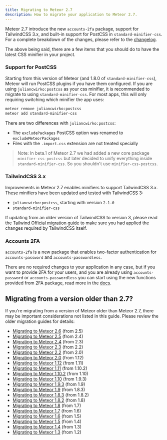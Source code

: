 ```yaml
---
title: Migrating to Meteor 2.7
description: How to migrate your application to Meteor 2.7.
---
```


Meteor 2.7 introduce the new `accounts-2fa` package, support for TailwindCSS 3.x, and built-in support for PostCSS in `standard-minifier-css`. For a complete breakdown of the changes, please refer to the [changelog](http://docs.meteor.com/changelog.html).

The above being said, there are a few items that you should do to have the latest CSS minifier in your project.

<h3 id="new-css-minifier">Support for PostCSS</h3>

Starting from this version of Meteor (and 1.8.0 of `standard-minifier-css`), Meteor will run PostCSS plugins if you have them configured. If you are using `juliancwirko:postcss` as your css minifier, it is recommended to migrate to using `standard-minifier-css`. For most apps, this will only requiring switching which minifier the app uses:

```bash
meteor remove juliancwirko:postcss
meteor add standard-minifier-css
```

There are two differences with `juliancwirko:postcss`:

- The `excludePackages` PostCSS option was renamed to `excludeMeteorPackages`
- Files with the `.import.css` extension are not treated specially

> Note: In beta.1 of Meteor 2.7 we had added a new core package `minifier-css-postcss` but later decided to unify everything inside `standard-minifier-css`. So you shouldn't use `minifier-css-postcss`.

<h3 id="tailwind-css">TailwindCSS 3.x</h3>

Improvements in Meteor 2.7 enables minifiers to support TailwindCSS 3.x. These minifiers have been updated and tested with TailwindCSS 3:

- `juliancwirko:postcss`, starting with version `2.1.0`
- `standard-minifier-css`

If updating from an older version of TailwindCSS to version 3, please read the [Tailwind Official migration guide](https://tailwindcss.com/docs/upgrade-guide) to make sure you had applied the changes required by TailwindCSS itself.

<h3 id="2fa">Accounts 2FA</h3>

`accounts-2fa` is a new package that enables two-factor authentication for `accounts-password` and `accounts-passwordless`. 

There are no required changes to your application in any case, but if you want to provide 2FA for your users, and you are already using `accounts-password` or `accounts-passwordless` you can start using the new functions provided from 2FA package, read more in the [docs](https://docs.meteor.com/packages/accounts-2fa.html). 

<h2 id="older-versions">Migrating from a version older than 2.7?</h2>

If you're migrating from a version of Meteor older than Meteor 2.7, there may be important considerations not listed in this guide. Please review the older migration guides for details:

* [Migrating to Meteor 2.6](2.6-migration.html) (from 2.5)
* [Migrating to Meteor 2.5](2.5-migration.html) (from 2.4)
* [Migrating to Meteor 2.4](2.4-migration.html) (from 2.3)
* [Migrating to Meteor 2.3](2.3-migration.html) (from 2.2)
* [Migrating to Meteor 2.2](2.2-migration.html) (from 2.0)
* [Migrating to Meteor 2.0](2.0-migration.html) (from 1.12)
* [Migrating to Meteor 1.12](1.12-migration.html) (from 1.11)
* [Migrating to Meteor 1.11](1.11-migration.html) (from 1.10.2)
* [Migrating to Meteor 1.10.2](1.10.2-migration.html) (from 1.10)
* [Migrating to Meteor 1.10](1.10-migration.html) (from 1.9.3)
* [Migrating to Meteor 1.9.3](1.9.3-migration.html) (from 1.9)
* [Migrating to Meteor 1.9](1.9-migration.html) (from 1.8.3)
* [Migrating to Meteor 1.8.3](1.8.3-migration.html) (from 1.8.2)
* [Migrating to Meteor 1.8.2](1.8.2-migration.html) (from 1.8)
* [Migrating to Meteor 1.8](1.8-migration.html) (from 1.7)
* [Migrating to Meteor 1.7](1.7-migration.html) (from 1.6)
* [Migrating to Meteor 1.6](1.6-migration.html) (from 1.5)
* [Migrating to Meteor 1.5](1.5-migration.html) (from 1.4)
* [Migrating to Meteor 1.4](1.4-migration.html) (from 1.3)
* [Migrating to Meteor 1.3](1.3-migration.html) (from 1.2)
